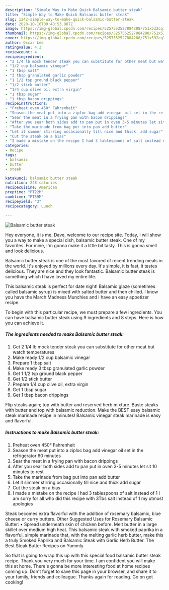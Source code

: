 ```yaml
---
description: "Simple Way to Make Quick Balsamic butter steak"
title: "Simple Way to Make Quick Balsamic butter steak"
slug: 1242-simple-way-to-make-quick-balsamic-butter-steak
date: 2020-10-16T09:48:53.987Z
image: https://img-global.cpcdn.com/recipes/5257552527884288/751x532cq70/balsamic-butter-steak-recipe-main-photo.jpg
thumbnail: https://img-global.cpcdn.com/recipes/5257552527884288/751x532cq70/balsamic-butter-steak-recipe-main-photo.jpg
cover: https://img-global.cpcdn.com/recipes/5257552527884288/751x532cq70/balsamic-butter-steak-recipe-main-photo.jpg
author: Oscar Lee
ratingvalue: 4.3
reviewcount: 4
recipeingredient:
- "2 1/4 lb mock tender steak you can substitute for other meat but watch temperatures"
- "1/2 cup balsamic vinegar"
- "1 tbsp salt"
- "3 tbsp granulated garlic powder"
- "1 1/2 tsp ground black pepper"
- "1/2 stick butter"
- "1/4 cup olive oil extra virgin"
- "1 tbsp sugar"
- "1 tbsp bacon drippings"
recipeinstructions:
- "Preheat oven 450° Fahrenheit"
- "Season the meat put into a ziploc bag add vinegar oil set in the refrigerator 60 minutes"
- "Sear the meat in a frying pan with bacon drippings"
- "After you sear both sides add to pan put in oven 3-5 minutes let sit 10 minutes to rest"
- "Take the marinade from bag put into pan add butter"
- "Let it simmer stirring occasionally till nice and thick  add sugar"
- "Cut the steak on a bias"
- "I made a mistake on the recipe I had 3 tablespoons of salt instead of 1 I am sorry for all who did this recipe with 3Tbs salt instead of 1 my utmost apologies"
categories:
- Recipe
tags:
- balsamic
- butter
- steak

katakunci: balsamic butter steak 
nutrition: 248 calories
recipecuisine: American
preptime: "PT22M"
cooktime: "PT59M"
recipeyield: "3"
recipecategory: Lunch

---
```



![Balsamic butter steak](https://img-global.cpcdn.com/recipes/5257552527884288/751x532cq70/balsamic-butter-steak-recipe-main-photo.jpg)

Hey everyone, it is me, Dave, welcome to our recipe site. Today, I will show you a way to make a special dish, balsamic butter steak. One of my favorites. For mine, I'm gonna make it a little bit tasty. This is gonna smell and look delicious.

Balsamic butter steak is one of the most favored of recent trending meals in the world. It's enjoyed by millions every day. It's simple, it is fast, it tastes delicious. They are nice and they look fantastic. Balsamic butter steak is something which I have loved my entire life.

This balsamic steak is perfect for date night! Balsamic glaze (sometimes called balsamic syrup) is mixed with salted butter and then chilled. I know you have the March Madness Munchies and I have an easy appetizer recipe.


To begin with this particular recipe, we must prepare a few ingredients. You can have balsamic butter steak using 9 ingredients and 8 steps. Here is how you can achieve it.

<!--inarticleads1-->

##### The ingredients needed to make Balsamic butter steak:

1. Get 2 1/4 lb mock tender steak you can substitute for other meat but watch temperatures
1. Make ready 1/2 cup balsamic vinegar
1. Prepare 1 tbsp salt
1. Make ready 3 tbsp granulated garlic powder
1. Get 1 1/2 tsp ground black pepper
1. Get 1/2 stick butter
1. Prepare 1/4 cup olive oil, extra virgin
1. Get 1 tbsp sugar
1. Get 1 tbsp bacon drippings


Flip steaks again; top with butter and reserved herb mixture. Baste steaks with butter and top with balsamic reduction. Make the BEST easy balsamic steak marinade recipe in minutes! Balsamic vinegar steak marinade is easy and flavorful. 

<!--inarticleads2-->

##### Instructions to make Balsamic butter steak:

1. Preheat oven 450° Fahrenheit
1. Season the meat put into a ziploc bag add vinegar oil set in the refrigerator 60 minutes
1. Sear the meat in a frying pan with bacon drippings
1. After you sear both sides add to pan put in oven 3-5 minutes let sit 10 minutes to rest
1. Take the marinade from bag put into pan add butter
1. Let it simmer stirring occasionally till nice and thick  add sugar
1. Cut the steak on a bias
1. I made a mistake on the recipe I had 3 tablespoons of salt instead of 1 I am sorry for all who did this recipe with 3Tbs salt instead of 1 my utmost apologies


Steak becomes extra flavorful with the addition of rosemary balsamic, blue cheese or curry butters. Other Suggested Uses for Rosemary Balsamic Butter: • Spread underneath skin of chicken before. Melt butter in a large skillet over medium high heat. This balsamic steak with smoked paprika in a flavorful, simple marinade that, with the melting garlic herb butter, make this a truly Smoked Paprika and Balsamic Steak with Garlic Herb Butter. The Best Steak Butter Recipes on Yummly 

So that is going to wrap this up with this special food balsamic butter steak recipe. Thank you very much for your time. I am confident you will make this at home. There's gonna be more interesting food at home recipes coming up. Don't forget to save this page in your browser, and share it to your family, friends and colleague. Thanks again for reading. Go on get cooking!
